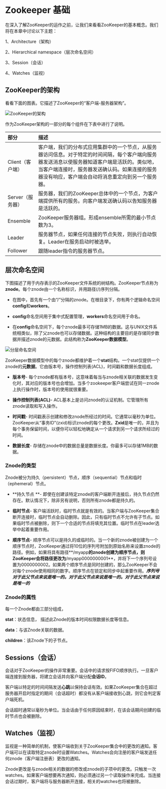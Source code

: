 # Zookeeper 基础

在深入了解ZooKeeper的运作之前，让我们来看看ZooKeeper的基本概念。我们将在本章中讨论以下主题：

1、Architecture（架构）

2、Hierarchical namespace（层次命名空间）

3、Session（会话）

4、Watches（监视）

## ZooKeeper的架构

看看下面的图表。它描述了ZooKeeper的“客户端-服务器架构”。

![](https://7n.w3cschool.cn/attachments/day_161229/201612291344222238.jpg "ZooKeeper的架构")

作为ZooKeeper架构的一部分的每个组件在下表中进行了说明。

| 部分 | 描述 |
| :--- | :--- |
| Client（客户端） | 客户端，我们的分布式应用集群中的一个节点，从服务器访问信息。对于特定的时间间隔，每个客户端向服务器发送消息以使服务器知道客户端是活跃的。类似地，当客户端连接时，服务器发送确认码。如果连接的服务器没有响应，客户端会自动将消息重定向到另一个服务器。 |
| Server（服务器） | 服务器，我们的ZooKeeper总体中的一个节点，为客户端提供所有的服务。向客户端发送确认码以告知服务器是活跃的。 |
| Ensemble | ZooKeeper服务器组。形成ensemble所需的最小节点数为3。 |
| Leader | 服务器节点，如果任何连接的节点失败，则执行自动恢复。Leader在服务启动时被选举。 |
| Follower | 跟随leader指令的服务器节点。 |

## 层次命名空间

下图描述了用于内存表示的ZooKeeper文件系统的树结构。ZooKeeper节点称为**znode**。每个znode由一个名称标识，并用路径\(/\)序列分隔。

* 在图中，首先有一个由“/”分隔的znode。在根目录下，你有两个逻辑命名空间**config**和**workers**。

* **config**命名空间用于集中式配置管理，**workers**命名空间用于命名。

* 在**config**命名空间下，每个znode最多可存储1MB的数据。这与UNIX文件系统相类似，除了父znode也可以存储数据。这种结构的主要目的是存储同步数据并描述znode的元数据。此结构称为**ZooKeeper数据模型**。

![](https://7n.w3cschool.cn/attachments/day_161229/201612291345162031.jpg "分层命名空间")

ZooKeeper数据模型中的每个znode都维护着一个**stat**结构。一个stat仅提供一个znode的**元数据**。它由版本号，操作控制列表\(ACL\)，时间戳和数据长度组成。

* **版本号**- 每个znode都有版本号，这意味着每当与znode相关联的数据发生变化时，其对应的版本号也会增加。当多个zookeeper客户端尝试在同一znode上执行操作时，版本号的使用就很重要。

* **操作控制列表\(ACL\)**- ACL基本上是访问znode的认证机制。它管理所有znode读取和写入操作。

* **时间戳**- 时间戳表示创建和修改znode所经过的时间。它通常以毫秒为单位。ZooKeeper从“事务ID"\(zxid\)标识znode的每个更改。**Zxid**是唯一的，并且为每个事务保留时间，以便你可以轻松地确定从一个请求到另一个请求所经过的时间。

* **数据长度**- 存储在znode中的数据总量是数据长度。你最多可以存储1MB的数据。

### Znode的类型

Znode被分为持久（persistent）节点，顺序（sequential）节点和临时（ephemeral）节点。

* **持久节点 **- 即使在创建该特定znode的客户端断开连接后，持久节点仍然存在。默认情况下，除非另有说明，否则所有znode都是持久的。

* **临时节点**- 客户端活跃时，临时节点就是有效的。当客户端与ZooKeeper集合断开连接时，临时节点会自动删除。因此，只有临时节点不允许有子节点。如果临时节点被删除，则下一个合适的节点将填充其位置。临时节点在leader选举中起着重要作用。

* **顺序节点**- 顺序节点可以是持久的或临时的。当一个新的znode被创建为一个顺序节点时，ZooKeeper通过将10位的序列号附加到原始名称来设置znode的路径。例如，如果将具有路径**/myapp**的znode创建为顺序节点，则ZooKeeper会将路径更改为**/myapp0000000001**，并将下一个序列号设置为0000000002。如果两个顺序节点是同时创建的，那么ZooKeeper不会对每个znode使用相同的数字。顺序节点在锁定和同步中起重要作用。_**序列号对于此父节点来说是唯一的。对于此父节点来说是唯一的。对于此父节点来说是唯一的**_

### Znode的属性

每一个Znode都由三部分组成，

**stat**：状态信息， 描述此Znode的版本时间权限数据长度等信息。

**data**：与该Znode关联的数据。

**children**：该Znode下的子节点。

## Sessions（会话）

会话对于ZooKeeper的操作非常重要。会话中的请求按FIFO顺序执行。一旦客户端连接到服务器，将建立会话并向客户端分配**会话ID**。

客户端以特定的时间间隔发送**心跳**以保持会话有效。如果ZooKeeper集合在超过服务器开启时指定的期间（会话超时）都没有从客户端接收到心跳，则它会判定客户端死机。

会话超时通常以毫秒为单位。当会话由于任何原因结束时，在该会话期间创建的临时节点也会被删除。

## Watches（监视）

监视是一种简单的机制，使客户端收到关于ZooKeeper集合中的更改的通知。客户端可以在读取特定znode时设置Watches。Watches会向注册的客户端发送任何znode（客户端注册表）更改的通知。

Znode更改是与znode相关的数据的修改或znode的子项中的更改。只触发一次watches。如果客户端想要再次通知，则必须通过另一个读取操作来完成。当连接会话过期时，客户端将与服务器断开连接，相关的watches也将被删除。

